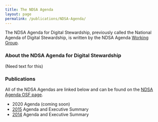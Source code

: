 ```yaml
---
title: The NDSA Agenda 
layout: page
permalink: /publications/NDSA-Agenda/
---
```

The NDSA Agenda for Digital Stewardship, previously called the National Agenda of Digital Stewardship, is written by the NDSA Agenda [Working Group](/groups/national-agenda/).  


### About the NDSA Agenda for Digital Stewardship
(Need text for this)


### Publications
All of the NDSA Agendas are linked below and can be found on the [NDSA Agenda OSF page](https://osf.io/3a7zn/).
* 2020 Agenda (coming soon)
* [2015](https://osf.io/23vph/) Agenda and Executive Summary
* [2014](https://osf.io/4qsyb/) Agenda and Executive Summary